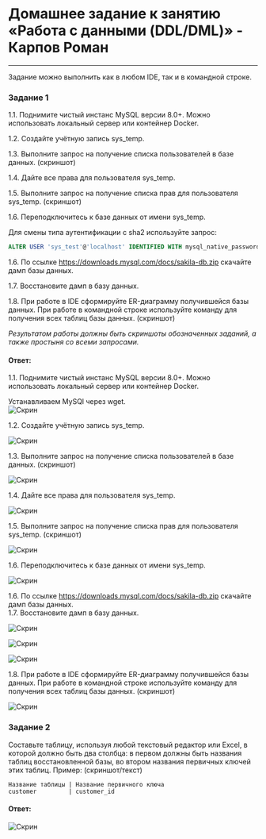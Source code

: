 # Домашнее задание к занятию «Работа с данными (DDL/DML)» - Карпов Роман

---

Задание можно выполнить как в любом IDE, так и в командной строке.

### Задание 1
1.1. Поднимите чистый инстанс MySQL версии 8.0+. Можно использовать локальный сервер или контейнер Docker.

1.2. Создайте учётную запись sys_temp. 

1.3. Выполните запрос на получение списка пользователей в базе данных. (скриншот)

1.4. Дайте все права для пользователя sys_temp. 

1.5. Выполните запрос на получение списка прав для пользователя sys_temp. (скриншот)

1.6. Переподключитесь к базе данных от имени sys_temp.

Для смены типа аутентификации с sha2 используйте запрос: 
```sql
ALTER USER 'sys_test'@'localhost' IDENTIFIED WITH mysql_native_password BY 'password';
```
1.6. По ссылке https://downloads.mysql.com/docs/sakila-db.zip скачайте дамп базы данных.

1.7. Восстановите дамп в базу данных.

1.8. При работе в IDE сформируйте ER-диаграмму получившейся базы данных. При работе в командной строке используйте команду для получения всех таблиц базы данных. (скриншот)

*Результатом работы должны быть скриншоты обозначенных заданий, а также простыня со всеми запросами.*

#### Ответ:  

1.1. Поднимите чистый инстанс MySQL версии 8.0+. Можно использовать локальный сервер или контейнер Docker.  

Устанавливаем MySQl через wget.  
![Скрин](https://github.com/Karhq/12.2_hw_DDL-DML/blob/main/num1.png)   
  
1.2. Создайте учётную запись sys_temp.   
  
![Скрин](https://github.com/Karhq/12.2_hw_DDL-DML/blob/main/num2.png)   

1.3. Выполните запрос на получение списка пользователей в базе данных. (скриншот)
  
![Скрин](https://github.com/Karhq/12.2_hw_DDL-DML/blob/main/num3.png)   
  
1.4. Дайте все права для пользователя sys_temp. 
  
![Скрин](https://github.com/Karhq/12.2_hw_DDL-DML/blob/main/num4.png)   
  
1.5. Выполните запрос на получение списка прав для пользователя sys_temp. (скриншот)
  
![Скрин](https://github.com/Karhq/12.2_hw_DDL-DML/blob/main/num5.png)   
  
1.6. Переподключитесь к базе данных от имени sys_temp.  
  
![Скрин](https://github.com/Karhq/12.2_hw_DDL-DML/blob/main/num6.png)   

1.6. По ссылке https://downloads.mysql.com/docs/sakila-db.zip скачайте дамп базы данных.  
1.7. Восстановите дамп в базу данных.
  
![Скрин](https://github.com/Karhq/12.2_hw_DDL-DML/blob/main/num7.png)   
  
![Скрин](https://github.com/Karhq/12.2_hw_DDL-DML/blob/main/num7.1.png)   
  
![Скрин](https://github.com/Karhq/12.2_hw_DDL-DML/blob/main/num7.2.png)   
  
1.8. При работе в IDE сформируйте ER-диаграмму получившейся базы данных. При работе в командной строке используйте команду для получения всех таблиц базы данных. (скриншот)  

![Скрин](https://github.com/Karhq/12.2_hw_DDL-DML/blob/main/num8.png)   




### Задание 2
Составьте таблицу, используя любой текстовый редактор или Excel, в которой должно быть два столбца: в первом должны быть названия таблиц восстановленной базы, во втором названия первичных ключей этих таблиц. Пример: (скриншот/текст)
```
Название таблицы | Название первичного ключа
customer         | customer_id
```
#### Ответ: 

![Скрин](https://github.com/Karhq/12.2_hw_DDL-DML/blob/main/num9.png)
